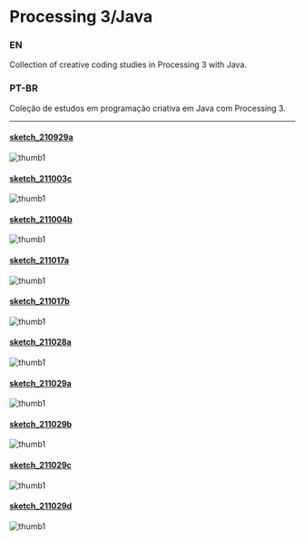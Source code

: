 # Processing 3/Java

### EN
Collection of creative coding studies in Processing 3 with Java.

### PT-BR
Coleção de estudos em programação criativa em Java com Processing 3.

---

#### [sketch_210929a](sketch_210929a/)
![thumb1](/sketch_210929a/thumb.gif)

#### [sketch_211003c](sketch_211003c/)
![thumb1](/sketch_211003c/thumb.gif)

#### [sketch_211004b](sketch_211004b/)
![thumb1](/sketch_211004b/thumb.gif)

#### [sketch_211017a](sketch_211017a/)
![thumb1](/sketch_211017a/thumb.gif)

#### [sketch_211017b](sketch_211017b/)
![thumb1](/sketch_211017b/thumb.gif)

#### [sketch_211028a](sketch_211028a/)
![thumb1](/sketch_211028a/thumb.gif)

#### [sketch_211029a](sketch_211029a/)
![thumb1](/sketch_211029a/thumb.gif)

#### [sketch_211029b](sketch_211029b/)
![thumb1](/sketch_211029b/thumb.gif)

#### [sketch_211029c](sketch_211029c/)
![thumb1](/sketch_211029c/thumb.gif)

#### [sketch_211029d](sketch_211029d/)
![thumb1](/sketch_211029d/thumb.gif)

